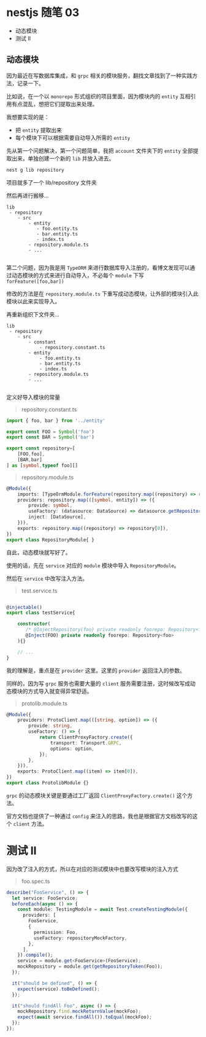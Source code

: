 nestjs 随笔 03
===

- 动态模块
- 测试 II

## 动态模块

因为最近在写数据库集成，和 `grpc` 相关的模块服务，翻找文章找到了一种实践方法，记录一下。

比如说，在一个以 `monorepo` 形式组织的项目里面，因为模块内的 `entity` 互相引用有点混乱，想把它们提取出来处理。

我想要实现的是：

- 把 `entity` 提取出来
- 每个模块下可以根据需要自动导入所需的 `entity`

先从第一个问题解决，第一个问题简单，我把 `account` 文件夹下的 `entity` 全部提取出来，单独创建一个新的 `lib` 并放入进去。

```bash
nest g lib repository
```

项目就多了一个 lib/repository 文件夹

然后再进行搬移...

```text
lib
 - repository
    - src
        - entity
           - foo.entity.ts
           - bar.entity.ts
           - index.ts
        - repository.module.ts
        - ...     
    
```

第二个问题，因为我是用 `TypeORM` 来进行数据库导入注册的，看博文发现可以通过动态模块的方式来进行自动导入，不必每个 `module` 下写 `forFeature([foo,bar])`

修改的方法是在 `repository.module.ts` 下重写成动态模块，让外部的模块引入此模块以此来实现导入。

再重新组织下文件夹...

```text
lib
 - repository
    - src
        - constant
            - repository.constant.ts
        - entity
            - foo.entity.ts
            - bar.entity.ts
            - index.ts
        - repository.module.ts
        - ...     
    
```

定义好导入模块的常量

> repository.constant.ts

```ts
import { foo, bar } from '../entity'

export const FOO = Symbol('foo')
export const BAR = Symbol('bar')

export const repository=[
    [FOO,foo],
    [BAR,bar]
] as [symbol,typeof foo][]

```

> repository.module.ts

```ts
@Module({
    imports: [TypeOrmModule.forFeature(repository.map((repository) => repository[1]))],
    providers: repository.map(([symbol, entity]) => ({
        provide: symbol,
        useFactory: (datasource: DataSource) => datasource.getRepository(entity),
        inject: [DataSource],
    })),
    exports: repository.map((repository) => repository[0]),
})
export class RepositoryModule{ }
```

自此，动态模块就写好了。

使用的话，先在 `service` 对应的 `module` 模块中导入 `RepositoryModule`。

然后在 `service` 中改写注入方法。

> test.service.ts

```ts

@injectable()
export class testService{

    constructor(
       /* @InjectRepository(foo) private readonly foorepo: Repository<foo>, */
       @Inject(FOO) private readonly foorepo: Repository<foo>
    ){}

    // ...
}
```

我的理解是，重点是在 `provider` 这里。这里的 `provider` 返回注入的参数。

同样的，因为写 `grpc` 服务也需要大量的 `client` 服务需要注册，这时候改写成动态模块的方式导入就变得异常舒适。

> protolib.module.ts

```ts
@Module({
    providers: ProtoClient.map(([string, option]) => ({
        provide: string,
        useFactory: () => {
            return ClientProxyFactory.create({
                transport: Transport.GRPC,
                options: option,
            });
        },
    })),
    exports: ProtoClient.map((item) => item[0]),
})
export class ProtolibModule {}
```

`grpc` 的动态模块关键是要通过工厂返回 `ClientProxyFactory.create()` 这个方法。

官方文档也提供了一种通过 `config` 来注入的思路，我也是根据官方文档改写的这个 `client` 方法。

# 测试 II

因为改了注入的方式，所以在对应的测试模块中也要改写模块的注入方式

> foo.spec.ts

```ts
describe("FooService", () => {
  let service: FooService;
  beforeEach(async () => {
    const module: TestingModule = await Test.createTestingModule({
      providers: [
        FooService,
        {
          permission: Foo,
          useFactory: repositoryMockFactory,
        },
      ],
    }).compile();
    service = module.get<FooService>(FooService);
    mockRepository = module.get(getRepositoryToken(Foo));
  });

  it("should be defined", () => {
    expect(service).toBeDefined();
  });

  it("should findAll Foo", async () => {
    mockRepository.find.mockReturnValue(mockFoo);
    expect(await service.findAll()).toEqual(mockFoo);
  });
});

```